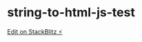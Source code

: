 # string-to-html-js-test

[Edit on StackBlitz ⚡️](https://stackblitz.com/edit/string-to-html-js-test)